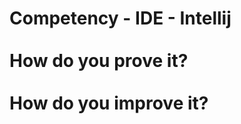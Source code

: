# Competency - IDE - Intellij<br /><br />How do you prove it?<br /><br />How do you improve it?<br /><br />